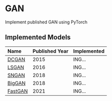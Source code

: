 # GAN
Implement published GAN using PyTorch

Implemented Models
-----------
|Name|Published Year|Implemented|
|:------|:---|:---|
|[DCGAN](https://arxiv.org/abs/1511.06434)|2015|ING...|
|[LSGAN](https://arxiv.org/abs/1611.04076)|2016|ING...|
|[SNGAN](https://arxiv.org/abs/1802.05957)|2018|ING...|
|[BigGAN](https://arxiv.org/abs/1809.11096)|2018|ING...|
|[FastGAN](https://arxiv.org/abs/2101.04775)|2021|ING...|
